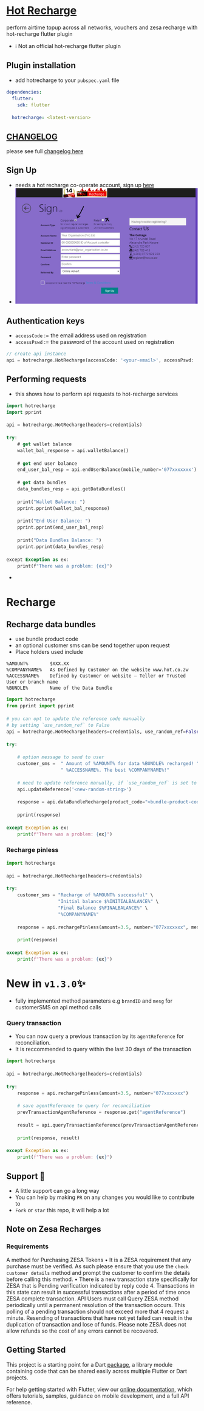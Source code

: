 # [Hot Recharge](https://ssl.hot.co.zw/)
perform airtime topup across all networks, vouchers and zesa recharge with hot-recharge flutter plugin

- ℹ Not an official hot-recharge flutter plugin

## Plugin installation
- add hotrecharge to your `pubspec.yaml` file
```yaml
dependencies:
  flutter:
    sdk: flutter

  hotrecharge: <latest-version>
```

## [CHANGELOG](CHANGELOG.md)
please see full [changelog here](CHANGELOG.md)

## Sign Up
- needs a hot recharge co-operate account, sign up [here](https://ssl.hot.co.zw/register.aspx)
- ![sign up](https://github.com/DonnC/Hot-Recharge-ZW/raw/master/Docs/images/signup_cooperate.png)

## Authentication keys
- `accessCode` := the email address used on registration
- `accessPswd` := the password of the account used on registration
  
```dart
// create api instance
api = hotrecharge.HotRecharge(accessCode: '<your-email>', accessPswd: '<your-pwd>');
```

## Performing requests
- this shows how to perform api requests to hot-recharge services
```dart
import hotrecharge
import pprint

api = hotrecharge.HotRecharge(headers=credentials)

try:
    # get wallet balance
    wallet_bal_response = api.walletBalance()

    # get end user balance
    end_user_bal_resp = api.endUserBalance(mobile_number='077xxxxxxx')

    # get data bundles
    data_bundles_resp = api.getDataBundles()

    print("Wallet Balance: ")
    pprint.pprint(wallet_bal_response)

    print("End User Balance: ")
    pprint.pprint(end_user_bal_resp)

    print("Data Bundles Balance: ")
    pprint.pprint(data_bundles_resp)

except Exception as ex:
    print(f"There was a problem: {ex}")
```
-
# Recharge
## Recharge data bundles
- use bundle product code
- an optional customer sms can be send together upon request
- Place holders used include
```
%AMOUNT% 	    $XXX.XX
%COMPANYNAME%	As Defined by Customer on the website www.hot.co.zw
%ACCESSNAME%	Defined by Customer on website – Teller or Trusted User or branch name
%BUNDLE%	    Name of the Data Bundle
```
```python
import hotrecharge
from pprint import pprint

# you can opt to update the reference code manually 
# by setting `use_random_ref` to False
api = hotrecharge.HotRecharge(headers=credentials, use_random_ref=False)

try:

    # option message to send to user
    customer_sms =  " Amount of %AMOUNT% for data %BUNDLE% recharged! " \
                    " %ACCESSNAME%. The best %COMPANYNAME%!"

    # need to update reference manually, if `use_random_ref` is set to False
    api.updateReference('<new-random-string>')

    response = api.dataBundleRecharge(product_code="<bundle-product-code>", number="071xxxxxxx", mesg=customer_sms)

    pprint(response)

except Exception as ex:
    print(f"There was a problem: {ex}")
```

### Recharge pinless
```python
import hotrecharge

api = hotrecharge.HotRecharge(headers=credentials)

try:
    customer_sms = "Recharge of %AMOUNT% successful" \
                   "Initial balance $%INITIALBALANCE%" \
                   "Final Balance $%FINALBALANCE%" \
                   "%COMPANYNAME%"

    response = api.rechargePinless(amount=3.5, number="077xxxxxxx", mesg=customer_sms)

    print(response)

except Exception as ex:
    print(f"There was a problem: {ex}")
```

# New in `v1.3.0`✨
- fully implemented method parameters e.g `brandID` and `mesg` for customerSMS on api method calls
### Query transaction
- You can now query a previous transaction by its `agentReference` for reconciliation. 
- It is reccommended to query within the last 30 days of the transaction
```python
import hotrecharge

api = hotrecharge.HotRecharge(headers=credentials)

try:
    response = api.rechargePinless(amount=3.5, number="077xxxxxxx")

    # save agentReference to query for reconciliation
    prevTransactionAgentReference = response.get("agentReference")

    result = api.queryTransactionReference(prevTransactionAgentReference)

    print(response, result)

except Exception as ex:
    print(f"There was a problem: {ex}")
```

## Support 🤿
- A little support can go a long way
- You can help by making `PR` on any changes you would like to contribute to
- `Fork` or `star` this repo, it will help a lot 



## Note on Zesa Recharges
### Requirements 
A method  for Purchasing ZESA Tokens 
• It is a ZESA requirement that any purchase must be verified. As such please ensure that you use the `check customer details` method and prompt the customer to confirm the details before calling this method. 
• There is a new transaction state specifically for ZESA that is Pending verification indicated by reply code 4. Transactions in this state can result in successful transactions after a period of time once ZESA complete transaction. API Users must call Query ZESA method periodically until a permanent resolution of the transaction occurs. This polling of a pending transaction should not exceed more that 4 request a minute. Resending of transactions that have not yet failed can result in the duplication of transaction and lose of funds. 
Please note ZESA does not allow refunds so the cost of any errors cannot be recovered. 

## Getting Started

This project is a starting point for a Dart
[package](https://flutter.dev/developing-packages/),
a library module containing code that can be shared easily across
multiple Flutter or Dart projects.

For help getting started with Flutter, view our 
[online documentation](https://flutter.dev/docs), which offers tutorials, 
samples, guidance on mobile development, and a full API reference.
